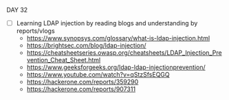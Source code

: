 DAY 32
* [ ] Learning LDAP injection by reading blogs and understanding by reports/vlogs
  - https://www.synopsys.com/glossary/what-is-ldap-injection.html
  - https://brightsec.com/blog/ldap-injection/
  - https://cheatsheetseries.owasp.org/cheatsheets/LDAP_Injection_Prevention_Cheat_Sheet.html
  - https://www.geeksforgeeks.org/ldap-ldap-injectionprevention/ 
  - https://www.youtube.com/watch?v=qStzSfsEQGQ
  - https://hackerone.com/reports/359290
  - https://hackerone.com/reports/907311
